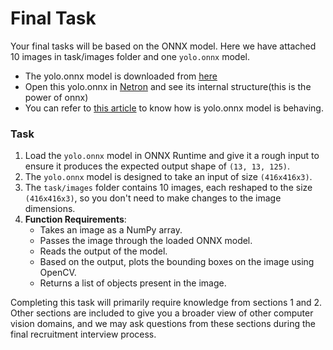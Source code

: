 # Final Task

Your final tasks will be based on the ONNX model. 
Here we have attached 10 images in task/images folder and one `yolo.onnx` model.

* The yolo.onnx model is downloaded from [here](https://github.com/onnx/models/tree/main/validated/vision/object_detection_segmentation/tiny-yolov2)
* Open this yolo.onnx in [Netron](https://netron.app/) and see its internal structure(this is the power of onnx)
* You can refer to [this article](https://machinethink.net/blog/object-detection-with-yolo/) to know how is yolo.onnx model is behaving.

### Task
1. Load the `yolo.onnx` model in ONNX Runtime and give it a rough input to ensure it produces the expected output shape of `(13, 13, 125)`.
2. The `yolo.onnx` model is designed to take an input of size `(416x416x3)`.
3. The `task/images` folder contains 10 images, each reshaped to the size `(416x416x3)`, so you don't need to make changes to the image dimensions.
4. **Function Requirements**:
	- Takes an image as a NumPy array.
	- Passes the image through the loaded ONNX model.
	- Reads the output of the model.
	- Based on the output, plots the bounding boxes on the image using OpenCV.
	- Returns a list of objects present in the image.

Completing this task will primarily require knowledge from sections 1 and 2. Other sections are included to give you a broader view of other computer vision domains, and we may ask questions from these sections during the final recruitment interview process.
